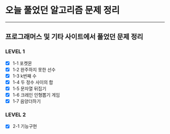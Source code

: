 # 오늘 풀었던 알고리즘 문제 정리

---

## 프로그래머스 및 기타 사이트에서 풀었던 문제 정리

### LEVEL 1

- [x] 1-1 포켓몬
- [x] 1-2 완주하지 못한 선수
- [x] 1-3 k번째 수
- [x] 1-4 두 정수 사이의 합
- [x] 1-5 문자열 뒤집기
- [x] 1-6 크레인 인형뽑기 게임
- [x] 1-7 음양더하기

### LEVEL 2

- [x] 2-1 기능구현
